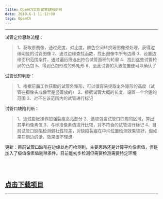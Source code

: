 ```yaml
---
title: OpenCV实现试管缺陷识别
date: 2018-6-1 11:12:00
tags: OpenCV
---
```


---
试管定位思路流程：
> 1、获取原图像，通过亮度，对比度，颜色空间转换等图像预处理，获得边缘明显的试管图像
> 2、通过边缘查找函数，找出图像中所有边缘
> 3、设置边缘面积范围条件，通过遍历筛选出符合试管面积的轮廓
> 4、找到这些试管轮廓的凸包
> 5、得到凸包形成的外矩形
> 6、至此试管的大致位置便可以确认了

试管长短判断：
> 1、根据前面工作获取的试管外矩形，可以很容易提取出外矩形的高度（试管在摄像头成像里是竖着放的）
> 2、根据试管大概的长度，设置一个合适的范围
> 3、对不在该范围内的试管进行标记

试管口缺陷判断：
> 1、通过膨胀操作加强裂痕高亮部分
> 2、选取包含试管口四周的区域，算出其平均像素值
> 3、与标准像素值进行比较，对不符合的试管进行标记
> 4、目前试管口缺陷检测健壮性较差，对缺陷裂痕在中间位置检测效果较好，但如果在侧边的话，效果很不理想

更新：目前试管口缺陷在边缘处也可检测到，主要思路还是计算平均像素值，但是加入了极值像素值剔除条件。目前能初步检测但需要检测需要特定环境


<br><br>

## [点击下载项目](/download/tube_recognition.zip)

---